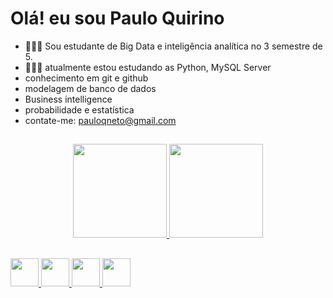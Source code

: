 #   Olá! eu sou Paulo Quirino 
- 👨🏽‍🎓 Sou estudante de Big Data e inteligência analítica no 3 semestre de 5.
- 👨🏽‍💻 atualmente estou  estudando as Python,  MySQL Server
- conhecimento em git e github
- modelagem de banco de dados 
- Business intelligence
- probabilidade e estatística
- contate-me: pauloqneto@gmail.com 

##

<div align="center">
  <a href="https://github.com/PauloQNeto">
  <img height="150em" src="https://github-readme-stats.vercel.app/api?username=PauloQNeto&show_icons=true&theme=dark&include_all_commits=true&count_private=true"/>
  <img height="150em" src="https://github-readme-stats.vercel.app/api/top-langs/?username=PauloQNeto&layout=compact&langs_count=7&theme=dark"/>
</div>

##            


<img src="https://cdn.jsdelivr.net/gh/devicons/devicon/icons/python/python-original.svg" width="45" height="45"/> 
<img src="https://cdn.jsdelivr.net/gh/devicons/devicon/icons/mysql/mysql-original.svg" width="45" height="45"/>
<img src="https://cdn.jsdelivr.net/gh/devicons/devicon/icons/git/git-original.svg" width="45" height="45"/>
<img src="https://cdn.jsdelivr.net/gh/devicons/devicon/icons/github/github-original.svg" width="45" height="45" />
          
 ##
